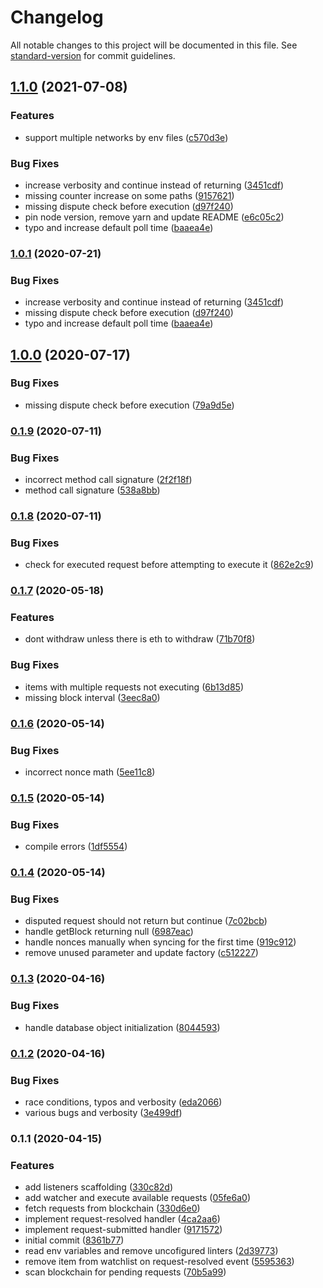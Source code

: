 # Changelog

All notable changes to this project will be documented in this file. See [standard-version](https://github.com/conventional-changelog/standard-version) for commit guidelines.

## [1.1.0](https://github.com/kleros/gtcr-action-bot/compare/v0.1.9...v1.1.0) (2021-07-08)


### Features

* support multiple networks by env files ([c570d3e](https://github.com/kleros/gtcr-action-bot/commit/c570d3e8c70258d73eb255fc7e530bc38fdeb88b))


### Bug Fixes

* increase verbosity and continue instead of returning ([3451cdf](https://github.com/kleros/gtcr-action-bot/commit/3451cdf697990a9c92be9fe3e8ef62bd0aedb830))
* missing counter increase on some paths ([9157621](https://github.com/kleros/gtcr-action-bot/commit/9157621732b39f0244213c421ce89235ac478af5))
* missing dispute check before execution ([d97f240](https://github.com/kleros/gtcr-action-bot/commit/d97f240eb6b0f0e05fe3b2c3695bcb9e1e72c580))
* pin node version, remove yarn and update README ([e6c05c2](https://github.com/kleros/gtcr-action-bot/commit/e6c05c28a69599b5e51a458ac333f6a5525d41ab))
* typo and increase default poll time ([baaea4e](https://github.com/kleros/gtcr-action-bot/commit/baaea4ec213d300277ce0e1ee6e073db4f05185d))

### [1.0.1](https://github.com/kleros/gtcr-action-bot/compare/v0.1.9...v1.0.1) (2020-07-21)


### Bug Fixes

* increase verbosity and continue instead of returning ([3451cdf](https://github.com/kleros/gtcr-action-bot/commit/3451cdf697990a9c92be9fe3e8ef62bd0aedb830))
* missing dispute check before execution ([d97f240](https://github.com/kleros/gtcr-action-bot/commit/d97f240eb6b0f0e05fe3b2c3695bcb9e1e72c580))
* typo and increase default poll time ([baaea4e](https://github.com/kleros/gtcr-action-bot/commit/baaea4ec213d300277ce0e1ee6e073db4f05185d))

## [1.0.0](https://github.com/kleros/gtcr-action-bot/compare/v0.1.9...v1.0.0) (2020-07-17)


### Bug Fixes

* missing dispute check before execution ([79a9d5e](https://github.com/kleros/gtcr-action-bot/commit/79a9d5e32c97d298d985bea6edb739c7123e3b58))

### [0.1.9](https://github.com/kleros/gtcr-action-bot/compare/v0.1.8...v0.1.9) (2020-07-11)


### Bug Fixes

* incorrect method call signature ([2f2f18f](https://github.com/kleros/gtcr-action-bot/commit/2f2f18f47e6d88b4ecf069977e74a3347f5f39ec))
* method call signature ([538a8bb](https://github.com/kleros/gtcr-action-bot/commit/538a8bb54716c925e80b6d2d8547eafebf11e9f4))

### [0.1.8](https://github.com/kleros/gtcr-action-bot/compare/v0.1.7...v0.1.8) (2020-07-11)


### Bug Fixes

* check for executed request before attempting to execute it ([862e2c9](https://github.com/kleros/gtcr-action-bot/commit/862e2c94383aba7960826439f12a07c74aec2f14))

### [0.1.7](https://github.com/kleros/gtcr-action-bot/compare/v0.1.6...v0.1.7) (2020-05-18)


### Features

* dont withdraw unless there is eth to withdraw ([71b70f8](https://github.com/kleros/gtcr-action-bot/commit/71b70f878a0ecb6b23014a1a23c8c0ec6301a1a2))


### Bug Fixes

* items with multiple requests not executing ([6b13d85](https://github.com/kleros/gtcr-action-bot/commit/6b13d851b676fa1d03732ff304d80a242e5b69a3))
* missing block interval ([3eec8a0](https://github.com/kleros/gtcr-action-bot/commit/3eec8a07b971e7a05805870c5f1065caa6483eaf))

### [0.1.6](https://github.com/kleros/gtcr-action-bot/compare/v0.1.5...v0.1.6) (2020-05-14)


### Bug Fixes

* incorrect nonce math ([5ee11c8](https://github.com/kleros/gtcr-action-bot/commit/5ee11c8a4168c2137058ba5ec8d056740d429d2b))

### [0.1.5](https://github.com/kleros/gtcr-action-bot/compare/v0.1.4...v0.1.5) (2020-05-14)


### Bug Fixes

* compile errors ([1df5554](https://github.com/kleros/gtcr-action-bot/commit/1df555493c98e99a4e70fe07dfa783d2a521b2b9))

### [0.1.4](https://github.com/kleros/gtcr-action-bot/compare/v0.1.3...v0.1.4) (2020-05-14)


### Bug Fixes

* disputed request should not return but continue ([7c02bcb](https://github.com/kleros/gtcr-action-bot/commit/7c02bcbf09fd30240b3a06c92862ed94c65d413f))
* handle getBlock returning null ([6987eac](https://github.com/kleros/gtcr-action-bot/commit/6987eac81f891070979643ca7eb4f864bea07a78))
* handle nonces manually when syncing for the first time ([919c912](https://github.com/kleros/gtcr-action-bot/commit/919c9124d7ab04edff21e0c0ec6dded8681260ed))
* remove unused parameter and update factory ([c512227](https://github.com/kleros/gtcr-action-bot/commit/c5122278ae63b7da67f07ee2fc8cacc4e1b189e6))

### [0.1.3](https://github.com/kleros/gtcr-action-bot/compare/v0.1.2...v0.1.3) (2020-04-16)


### Bug Fixes

* handle database object initialization ([8044593](https://github.com/kleros/gtcr-action-bot/commit/8044593bf0347d4d6ebdc2a90f740a0b3cf1c1f7))

### [0.1.2](https://github.com/kleros/gtcr-action-bot/compare/v0.1.1...v0.1.2) (2020-04-16)


### Bug Fixes

* race conditions, typos and verbosity ([eda2066](https://github.com/kleros/gtcr-action-bot/commit/eda2066c36e1f0535b67be7bcb7480437d10ebc6))
* various bugs and verbosity ([3e499df](https://github.com/kleros/gtcr-action-bot/commit/3e499df2a034c5ef0e475989e8e3a817ddd8b22d))

### 0.1.1 (2020-04-15)


### Features

* add listeners scaffolding ([330c82d](https://github.com/kleros/gtcr-action-bot/commit/330c82dc1339f93b04432ec2e6c39e2fb5badd81))
* add watcher and execute available requests ([05fe6a0](https://github.com/kleros/gtcr-action-bot/commit/05fe6a0621ea365176c2e809f76909e4c4912fa1))
* fetch requests from blockchain ([330d6e0](https://github.com/kleros/gtcr-action-bot/commit/330d6e035dabd689749f37635dddd602e83a2b9a))
* implement request-resolved handler ([4ca2aa6](https://github.com/kleros/gtcr-action-bot/commit/4ca2aa646fa368ca37d6d512367ae899686559f9))
* implement request-submitted handler ([9171572](https://github.com/kleros/gtcr-action-bot/commit/91715721c21fdd26ea67c279abb3fb361df22d36))
* initial commit ([8361b77](https://github.com/kleros/gtcr-action-bot/commit/8361b7786fbec67a90136b8524633a6598c52429))
* read env variables and remove uncofigured linters ([2d39773](https://github.com/kleros/gtcr-action-bot/commit/2d39773a75c211356aba9a7e06102ee2afaf171e))
* remove item from watchlist on request-resolved event ([5595363](https://github.com/kleros/gtcr-action-bot/commit/5595363dbcd36c6ce5242a2e3c63327a75f21380))
* scan blockchain for pending requests ([70b5a99](https://github.com/kleros/gtcr-action-bot/commit/70b5a99848358bf6a777f42ed6c069df5cfbee23))
